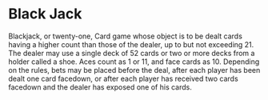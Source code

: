 # Black Jack
Blackjack, or twenty-one, Card game whose object is to be dealt cards having a higher count than those of the dealer, up to but not exceeding 21. The dealer may use a single deck of 52 cards or two or more decks from a holder called a shoe. Aces count as 1 or 11, and face cards as 10. Depending on the rules, bets may be placed before the deal, after each player has been dealt one card facedown, or after each player has received two cards facedown and the dealer has exposed one of his cards.
